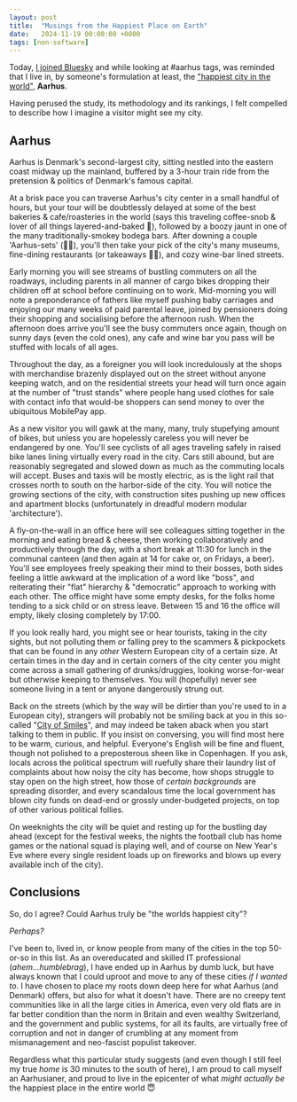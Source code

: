 ```yaml
---
layout: post
title:  "Musings from the Happiest Place on Earth"
date:   2024-11-19 00:00:00 +0000
tags: [non-software]
---
```


Today, [I joined Bluesky](https://bsky.app/profile/krc22.bsky.social) and while looking at #aarhus tags, was reminded that I live in, by someone's formulation at least, the ["happiest city in the world"](https://happy-city-index.com), **Aarhus**.

Having perused the study, its methodology and its rankings, I felt compelled to describe how I imagine a visitor might see my city.

## Aarhus

Aarhus is Denmark's second-largest city, sitting nestled into the eastern coast midway up the mainland, buffered by a 3-hour train ride from the pretension & politics of Denmark's famous capital. 

At a brisk pace you can traverse Aarhus's city center in a small handful of hours, but your tour will be doubtlessly delayed at some of the best bakeries & cafe/roasteries in the world (says this traveling coffee-snob & lover of all things layered-and-baked 🥐), followed by a boozy jaunt in one of the many traditionally-smokey bodega bars. After downing a couple 'Aarhus-sets' (🍺🥃), you'll then take your pick of the city's many museums, fine-dining restaurants (or takeaways 🥙🍕), and cozy wine-bar lined streets.

Early morning you will see streams of bustling commuters on all the roadways, including parents in all manner of cargo bikes dropping their children off at school before continuing on to work. Mid-morning you will note a preponderance of fathers like myself pushing baby carriages and enjoying our many weeks of paid parental leave, joined by pensioners doing their shopping and socialising before the afternoon rush. When the afternoon does arrive you'll see the busy commuters once again, though on sunny days (even the cold ones), any cafe and wine bar you pass will be stuffed with locals of all ages. 

Throughout the day, as a foreigner you will look incredulously at the shops with merchandise brazenly displayed out on the street without anyone keeping watch, and on the residential streets your head will turn once again at the number of "trust stands" where people hang used clothes for sale with contact info that would-be shoppers can send money to over the ubiquitous MobilePay app.

As a new visitor you will gawk at the many, many, truly stupefying amount of bikes, but unless you are hopelessly careless you will never be endangered by one. You'll see cyclists of all ages traveling safely in raised bike lanes lining virtually every road in the city. Cars still abound, but are reasonably segregated and slowed down as much as the commuting locals will accept. Buses and taxis will be mostly electric, as is the light rail that crosses north to south on the harbor-side of the city. You will notice the growing sections of the city, with construction sites pushing up new offices and apartment blocks (unfortunately in dreadful modern modular 'architecture').

A fly-on-the-wall in an office here will see colleagues sitting together in the morning and eating bread & cheese, then working collaboratively and productively through the day, with a short break at 11:30 for lunch in the communal canteen (and then again at 14 for cake or, on Fridays, a beer). You'll see employees freely speaking their mind to their bosses, both sides feeling a little awkward at the implication of a word like "boss", and reiterating their "flat" hierarchy & "democratic" approach to working with each other. The office might have some empty desks, for the folks home tending to a sick child or on stress leave. Between 15 and 16 the office will empty, likely closing completely by 17:00.

If you look really hard, you might see or hear tourists, taking in the city sights, but not polluting them or falling prey to the scammers & pickpockets that can be found in any *other* Western European city of a certain size. At certain times in the day and in certain corners of the city center you might come across a small gathering of drunks/druggies, looking worse-for-wear but otherwise keeping to themselves. You will (hopefully) never see someone living in a tent or anyone dangerously strung out.

Back on the streets (which by the way will be dirtier than you're used to in a European city), strangers will probably not be smiling back at you in this so-called "[City of Smiles](https://aarhuswiki.dk/wiki/Smilets_by)", and may indeed be taken aback when you start talking to them in public. If you insist on conversing, you will find most here to be warm, curious, and helpful. Everyone's English will be fine and fluent, though not polished to a preposterous sheen like in Copenhagen. If you ask, locals across the political spectrum will ruefully share their laundry list of complaints about how noisy the city has become, how shops struggle to stay open on the high street, how those of *certain backgrounds* are spreading disorder, and every scandalous time the local government has blown city funds on dead-end or grossly under-budgeted projects, on top of other various political follies.

On weeknights the city will be quiet and resting up for the bustling day ahead (except for the festival weeks, the nights the football club has home games or the national squad is playing well, and of course on New Year's Eve where every single resident loads up on fireworks and blows up every available inch of the city).

## Conclusions

So, do I agree? Could Aarhus truly be "the worlds happiest city"?

*Perhaps?*

I've been to, lived in, or know people from many of the cities in the top 50-or-so in this list. As an overeducated and skilled IT professional (*ahem...humblebrag*), I have ended up in Aarhus by dumb luck, but have always known that I could uproot and move to any of these cities *if I wanted to*. I have chosen to place my roots down deep here for what Aarhus (and Denmark) offers, but also for what it doesn't have. There are no creepy tent communities like in all the large cities in America, even very old flats are in far better condition than the norm in Britain and even wealthy Switzerland, and the government and public systems, for all its faults, are virtually free of corruption and not in danger of crumbling at any moment from mismanagement and neo-fascist populist takeover.

Regardless what this particular study suggests (and even though I still feel my true *home* is 30 minutes to the south of here), I am proud to call myself an Aarhusianer, and proud to live in the epicenter of what *might actually be* the happiest place in the entire world 😇
